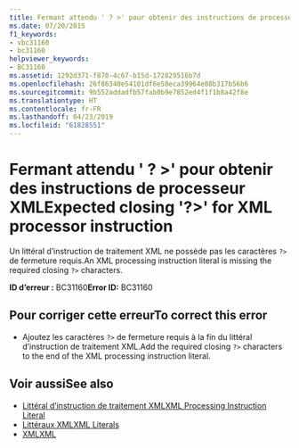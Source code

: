 ```yaml
---
title: Fermant attendu ' ? >' pour obtenir des instructions de processeur XML
ms.date: 07/20/2015
f1_keywords:
- vbc31160
- bc31160
helpviewer_keywords:
- BC31160
ms.assetid: 1292d371-f870-4c67-b15d-172829516b7d
ms.openlocfilehash: 26f86340e54101df6e58eca39964e88b317b56b6
ms.sourcegitcommit: 9b552addadfb57fab0b9e7852ed4f1f1b8a42f8e
ms.translationtype: HT
ms.contentlocale: fr-FR
ms.lasthandoff: 04/23/2019
ms.locfileid: "61828551"
---
```

# <a name="expected-closing--for-xml-processor-instruction"></a><span data-ttu-id="09adb-102">Fermant attendu ' ? >' pour obtenir des instructions de processeur XML</span><span class="sxs-lookup"><span data-stu-id="09adb-102">Expected closing '?>' for XML processor instruction</span></span>
<span data-ttu-id="09adb-103">Un littéral d’instruction de traitement XML ne possède pas les caractères `?>` de fermeture requis.</span><span class="sxs-lookup"><span data-stu-id="09adb-103">An XML processing instruction literal is missing the required closing `?>` characters.</span></span>  
  
 <span data-ttu-id="09adb-104">**ID d’erreur :** BC31160</span><span class="sxs-lookup"><span data-stu-id="09adb-104">**Error ID:** BC31160</span></span>  
  
## <a name="to-correct-this-error"></a><span data-ttu-id="09adb-105">Pour corriger cette erreur</span><span class="sxs-lookup"><span data-stu-id="09adb-105">To correct this error</span></span>  
  
- <span data-ttu-id="09adb-106">Ajoutez les caractères `?>` de fermeture requis à la fin du littéral d’instruction de traitement XML.</span><span class="sxs-lookup"><span data-stu-id="09adb-106">Add the required closing `?>` characters to the end of the XML processing instruction literal.</span></span>  
  
## <a name="see-also"></a><span data-ttu-id="09adb-107">Voir aussi</span><span class="sxs-lookup"><span data-stu-id="09adb-107">See also</span></span>

- [<span data-ttu-id="09adb-108">Littéral d’instruction de traitement XML</span><span class="sxs-lookup"><span data-stu-id="09adb-108">XML Processing Instruction Literal</span></span>](../../visual-basic/language-reference/xml-literals/xml-processing-instruction-literal.md)
- [<span data-ttu-id="09adb-109">Littéraux XML</span><span class="sxs-lookup"><span data-stu-id="09adb-109">XML Literals</span></span>](../../visual-basic/language-reference/xml-literals/index.md)
- [<span data-ttu-id="09adb-110">XML</span><span class="sxs-lookup"><span data-stu-id="09adb-110">XML</span></span>](../../visual-basic/programming-guide/language-features/xml/index.md)
